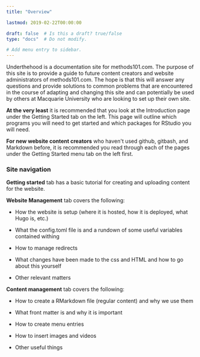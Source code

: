 ```yaml
---
title: "Overview"

lastmod: 2019-02-22T00:00:00

draft: false  # Is this a draft? true/false
type: "docs"  # Do not modify.

# Add menu entry to sidebar.
---
```


Underthehood is a documentation site for methods101.com. The purpose of this site is to provide a guide to future content creators and website administrators of methods101.com. The hope is that this will answer any questions and provide solutions to common problems that are encountered in the course of adapting and changing this site and can potentially be used by others at Macquarie University who are looking to set up their own site. 

**At the very least** it is recommended that you look at the Introduction page under the Getting Started tab on the left. This page will outline which programs you will need to get started and which packages for RStudio you will need.

**For new website content creators** who haven't used github, gitbash, and Markdown before, it is recommended you read through each of the pages under the Getting Started menu tab on the left first.

### Site navigation

**Getting started** tab has a basic tutorial for creating and uploading content for the website. 

**Website Management** tab covers the following:

* How the website is setup (where it is hosted, how it is deployed, what Hugo is, etc.)

* What the config.toml file is and a rundown of some useful variables contained withing

* How to manage redirects

* What changes have been made to the css and HTML and how to go about this yourself

* Other relevant matters

**Content management** tab covers the following:

* How to create a RMarkdown file (regular content) and why we use them 

* What front matter is and why it is important

* How to create menu entries

* How to insert images and videos 

* Other useful things



